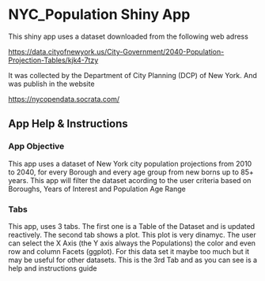 # NYC_Population Shiny App

This shiny app uses a dataset downloaded from the following web adress

https://data.cityofnewyork.us/City-Government/2040-Population-Projection-Tables/kjk4-7tzy

It was collected by the Department of City Planning (DCP) of New York.  And was publish in the website 

https://nycopendata.socrata.com/



## App Help & Instructions

### App Objective

This app uses a dataset of New York city population projections from 2010 to 2040, for every Borough and every age group from new borns up to 85+ years. This app will filter the dataset acording to the user criteria based on Boroughs, Years of Interest and Population Age Range

### Tabs

This app, uses 3 tabs. The first one is a Table of the Dataset and is updated reactively. The second tab shows a plot. This plot is very dinamyc. The user can select the X Axis (the Y axis always the Populations) the color and even row and column Facets (ggplot). For this data set it maybe too much but it may be useful for other datasets. This is the 3rd Tab and as you can see is a help and instructions guide
